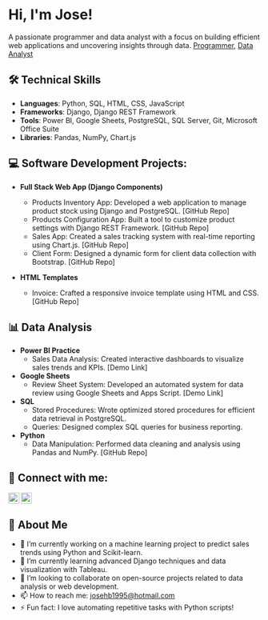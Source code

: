 <h1>Hi, I'm Jose!</h1>
<p>A passionate programmer and data analyst with a focus on building efficient web applications and uncovering insights through data. <a href="https://github.com/joshmadakor1">Programmer</a>, <a href="https://www.linkedin.com/in/jose-herrera-044b2681/">Data Analyst</a></p>

<h2>🛠️ Technical Skills</h2>

- **Languages**: Python, SQL, HTML, CSS, JavaScript
- **Frameworks**: Django, Django REST Framework
- **Tools**: Power BI, Google Sheets, PostgreSQL, SQL Server, Git, Microsoft Office Suite
- **Libraries**: Pandas, NumPy, Chart.js

<h2>💻 Software Development Projects:</h2>

- **Full Stack Web App (Django Components)**  
  - Products Inventory App: Developed a web application to manage product stock using Django and PostgreSQL. [GitHub Repo]  
  - Products Configuration App: Built a tool to customize product settings with Django REST Framework. [GitHub Repo]  
  - Sales App: Created a sales tracking system with real-time reporting using Chart.js. [GitHub Repo]  
  - Client Form: Designed a dynamic form for client data collection with Bootstrap. [GitHub Repo]  

- **HTML Templates**  
  - Invoice: Crafted a responsive invoice template using HTML and CSS. [GitHub Repo]  

<h2>📊 Data Analysis</h2>

- **Power BI Practice**  
  - Sales Data Analysis: Created interactive dashboards to visualize sales trends and KPIs. [Demo Link]  
- **Google Sheets**  
  - Review Sheet System: Developed an automated system for data review using Google Sheets and Apps Script. [Demo Link]  
- **SQL**  
  - Stored Procedures: Wrote optimized stored procedures for efficient data retrieval in PostgreSQL.  
  - Queries: Designed complex SQL queries for business reporting.  
- **Python**  
  - Data Manipulation: Performed data cleaning and analysis using Pandas and NumPy. [GitHub Repo]  

<h2>🤳 Connect with me:</h2>

[<img align="left" alt="Jose_Herrera | LinkedIn" width="22px" src="https://cdn.jsdelivr.net/npm/simple-icons@v9/icons/linkedin.svg" />][linkedin]
[<img align="left" alt="Jose_Herrera | Email" width="22px" src="https://cdn.jsdelivr.net/npm/simple-icons@v9/icons/gmail.svg" />][email]
<br clear="left" />

[linkedin]: https://www.linkedin.com/in/jose-herrera-044b2681/
[email]: mailto:josehb1995@hotmail.com

<h2>🌟 About Me</h2>

- 🔭 I’m currently working on a machine learning project to predict sales trends using Python and Scikit-learn.
- 🌱 I’m currently learning advanced Django techniques and data visualization with Tableau.
- 👯 I’m looking to collaborate on open-source projects related to data analysis or web development.
- 📫 How to reach me: josehb1995@hotmail.com
- ⚡ Fun fact: I love automating repetitive tasks with Python scripts!
